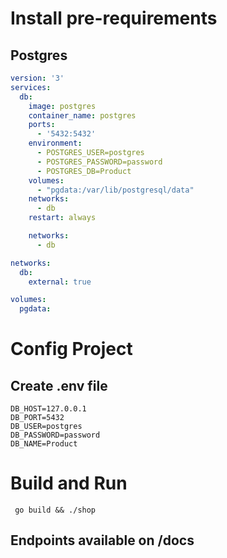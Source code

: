 # Install pre-requirements
  ## Postgres 
  ```dcoker-compose.yml
  version: '3'
  services:
    db:
      image: postgres
      container_name: postgres
      ports:
        - '5432:5432'
      environment:
        - POSTGRES_USER=postgres
        - POSTGRES_PASSWORD=password
        - POSTGRES_DB=Product
      volumes:
        - "pgdata:/var/lib/postgresql/data"
      networks:
        - db
      restart: always

      networks: 
        - db

  networks:
    db:
      external: true
  
  volumes:
    pgdata:
  ```

# Config Project
  ## Create .env file
  ```.env
  DB_HOST=127.0.0.1
  DB_PORT=5432
  DB_USER=postgres
  DB_PASSWORD=password
  DB_NAME=Product
  ```

# Build and Run 
``` go build && ./shop```
  ## Endpoints available on /docs